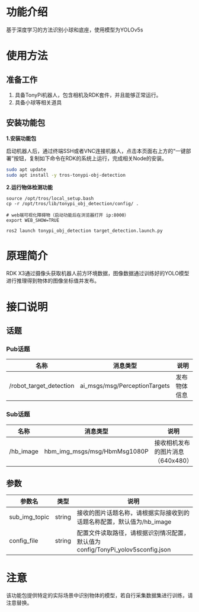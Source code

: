 # 功能介绍

基于深度学习的方法识别小球和底座，使用模型为YOLOv5s

# 使用方法

## 准备工作

1. 具备TonyPi机器人，包含相机及RDK套件，并且能够正常运行。
2. 具备小球等相关道具

## 安装功能包

**1.安装功能包**

启动机器人后，通过终端SSH或者VNC连接机器人，点击本页面右上方的“一键部署”按钮，复制如下命令在RDK的系统上运行，完成相关Node的安装。

```bash
sudo apt update
sudo apt install -y tros-tonypi-obj-detection
```

**2.运行物体检测功能**

```shell
source /opt/tros/local_setup.bash
cp -r /opt/tros/lib/tonypi_obj_detection/config/ .

# web端可视化障碍物（启动功能后在浏览器打开 ip:8000）
export WEB_SHOW=TRUE

ros2 launch tonypi_obj_detection target_detection.launch.py

```

# 原理简介

RDK X3通过摄像头获取机器人前方环境数据，图像数据通过训练好的YOLO模型进行推理得到物体的图像坐标值并发布。

# 接口说明

## 话题

### Pub话题

| 名称                          | 消息类型                                                     | 说明                                                   |
| ----------------------------- | ------------------------------------------------------------ | ------------------------------------------------------ |
| /robot_target_detection    | ai_msgs/msg/PerceptionTargets             | 发布物体信息                |

### Sub话题
| 名称                          | 消息类型                                                     | 说明                                                   |
| ----------------------------- | ------------------------------------------------------------ | ------------------------------------------------------ |
| /hb_image       | hbm_img_msgs/msg/HbmMsg1080P      | 接收相机发布的图片消息（640x480）                   |

## 参数

| 参数名                | 类型        | 说明                                                                                                                                 |
| --------------------- | ----------- | ------------------------------------------------------------------------------------------------------------------------------------- |
| sub_img_topic       | string |     接收的图片话题名称，请根据实际接收到的话题名称配置，默认值为/hb_image |
| config_file | string | 配置文件读取路径，请根据识别情况配置，默认值为config/TonyPi_yolov5sconfig.json |

# 注意
该功能包提供特定的实际场景中识别物体的模型，若自行采集数据集进行训练，请注意替换。